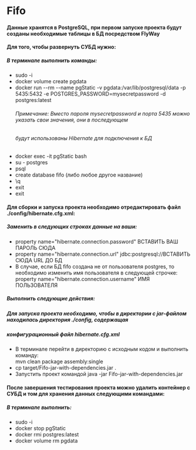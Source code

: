 # Fifo

#### Данные хранятся в PostgreSQL, при первом запуске проекта будут созданы необходимые таблицы в БД посредством FlyWay  
#### Для того, чтобы развернуть СУБД нужно: 
##### В терминале выполнить команды:  
* sudo -i   
* docker volume create pgdata  
* docker run --rm --name pgStatic -v pgdata:/var/lib/postgresql/data -p 5435:5432 -e POSTGRES_PASSWORD=mysecretpassword -d postgres:latest  
    ###### Примечание: Вместо пароля mysecretpassword и порта 5435 можно указать свои значения, они в последующем 
    ###### будут использованы Hibernate для подключения к БД  
* docker exec -it pgStatic bash  
* su - postgres  
* psql  
* create database fifo (либо любое другое название)  
* \q  
* exit  
* exit  
 
#### Для сборки и запуска проекта необходимо отредактировать файл ./config/hibernate.cfg.xml:  
##### Заменить в следующих строках данные на ваши:  
* property name="hibernate.connection.password" ВСТАВИТЬ ВАШ ПАРОЛЬ СЮДА  
* property name="hibernate.connection.url" jdbc:postgresql://ВСТАВИТЬ СЮДА URL ДО БД  
* В случае, если БД fifo создана не от пользователя postgres, то необходимо изменить имя пользователя в следующей строчке:  
  property name="hibernate.connection.username" ИМЯ ПОЛЬЗОВАТЕЛЯ  

##### Выполнить следующие действия:  
##### Для запуска проекта необходимо, чтобы в директории с jar-файлом находилась директория ./config, содержащая  
##### конфигурационный файл hibernate.cfg.xml
* В терминале перейти в директорию с исходным кодом и выполнить команду:  
    mvn clean package assembly:single  
* cp target/Fifo-jar-with-dependencies.jar .
* Запустить проект командой    java -jar Fifo-jar-with-dependencies.jar

#### После завершения тестирования проекта можно удалить контейнер с СУБД и том для хранения данных следующими командами:  
##### В терминале выполнить:  
* sudo -i  
* docker stop pgStatic  
* docker rmi postgres:latest  
* docker volume rm pgdata  
   
  
